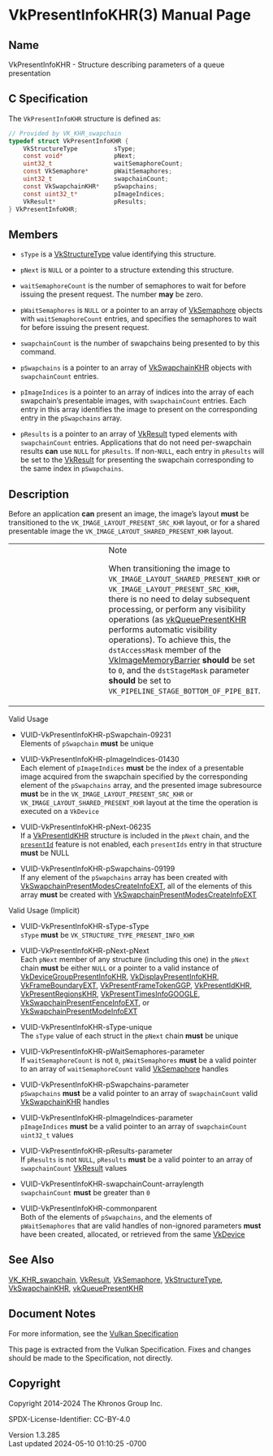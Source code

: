 # VkPresentInfoKHR(3) Manual Page

## Name

VkPresentInfoKHR - Structure describing parameters of a queue
presentation



## <a href="#_c_specification" class="anchor"></a>C Specification

The `VkPresentInfoKHR` structure is defined as:

``` c
// Provided by VK_KHR_swapchain
typedef struct VkPresentInfoKHR {
    VkStructureType          sType;
    const void*              pNext;
    uint32_t                 waitSemaphoreCount;
    const VkSemaphore*       pWaitSemaphores;
    uint32_t                 swapchainCount;
    const VkSwapchainKHR*    pSwapchains;
    const uint32_t*          pImageIndices;
    VkResult*                pResults;
} VkPresentInfoKHR;
```

## <a href="#_members" class="anchor"></a>Members

- `sType` is a [VkStructureType](https://registry.khronos.org/vulkan/specs/1.3-extensions/man/html/VkStructureType.html) value identifying
  this structure.

- `pNext` is `NULL` or a pointer to a structure extending this
  structure.

- `waitSemaphoreCount` is the number of semaphores to wait for before
  issuing the present request. The number **may** be zero.

- `pWaitSemaphores` is `NULL` or a pointer to an array of
  [VkSemaphore](https://registry.khronos.org/vulkan/specs/1.3-extensions/man/html/VkSemaphore.html) objects with `waitSemaphoreCount`
  entries, and specifies the semaphores to wait for before issuing the
  present request.

- `swapchainCount` is the number of swapchains being presented to by
  this command.

- `pSwapchains` is a pointer to an array of
  [VkSwapchainKHR](https://registry.khronos.org/vulkan/specs/1.3-extensions/man/html/VkSwapchainKHR.html) objects with `swapchainCount`
  entries.

- `pImageIndices` is a pointer to an array of indices into the array of
  each swapchain’s presentable images, with `swapchainCount` entries.
  Each entry in this array identifies the image to present on the
  corresponding entry in the `pSwapchains` array.

- `pResults` is a pointer to an array of [VkResult](https://registry.khronos.org/vulkan/specs/1.3-extensions/man/html/VkResult.html) typed
  elements with `swapchainCount` entries. Applications that do not need
  per-swapchain results **can** use `NULL` for `pResults`. If
  non-`NULL`, each entry in `pResults` will be set to the
  [VkResult](https://registry.khronos.org/vulkan/specs/1.3-extensions/man/html/VkResult.html) for presenting the swapchain corresponding
  to the same index in `pSwapchains`.

## <a href="#_description" class="anchor"></a>Description

Before an application **can** present an image, the image’s layout
**must** be transitioned to the `VK_IMAGE_LAYOUT_PRESENT_SRC_KHR`
layout, or for a shared presentable image the
`VK_IMAGE_LAYOUT_SHARED_PRESENT_KHR` layout.

<table>
<colgroup>
<col style="width: 50%" />
<col style="width: 50%" />
</colgroup>
<tbody>
<tr class="odd">
<td class="icon"><em></em></td>
<td class="content">Note
<p>When transitioning the image to
<code>VK_IMAGE_LAYOUT_SHARED_PRESENT_KHR</code> or
<code>VK_IMAGE_LAYOUT_PRESENT_SRC_KHR</code>, there is no need to delay
subsequent processing, or perform any visibility operations (as <a
href="https://registry.khronos.org/vulkan/specs/1.3-extensions/man/html/vkQueuePresentKHR.html">vkQueuePresentKHR</a> performs automatic
visibility operations). To achieve this, the <code>dstAccessMask</code>
member of the <a
href="VkImageMemoryBarrier.html">VkImageMemoryBarrier</a>
<strong>should</strong> be set to <code>0</code>, and the
<code>dstStageMask</code> parameter <strong>should</strong> be set to
<code>VK_PIPELINE_STAGE_BOTTOM_OF_PIPE_BIT</code>.</p></td>
</tr>
</tbody>
</table>

Valid Usage

- <a href="#VUID-VkPresentInfoKHR-pSwapchain-09231"
  id="VUID-VkPresentInfoKHR-pSwapchain-09231"></a>
  VUID-VkPresentInfoKHR-pSwapchain-09231  
  Elements of `pSwapchain` **must** be unique

- <a href="#VUID-VkPresentInfoKHR-pImageIndices-01430"
  id="VUID-VkPresentInfoKHR-pImageIndices-01430"></a>
  VUID-VkPresentInfoKHR-pImageIndices-01430  
  Each element of `pImageIndices` **must** be the index of a presentable
  image acquired from the swapchain specified by the corresponding
  element of the `pSwapchains` array, and the presented image
  subresource **must** be in the `VK_IMAGE_LAYOUT_PRESENT_SRC_KHR` or
  `VK_IMAGE_LAYOUT_SHARED_PRESENT_KHR` layout at the time the operation
  is executed on a `VkDevice`

- <a href="#VUID-VkPresentInfoKHR-pNext-06235"
  id="VUID-VkPresentInfoKHR-pNext-06235"></a>
  VUID-VkPresentInfoKHR-pNext-06235  
  If a [VkPresentIdKHR](https://registry.khronos.org/vulkan/specs/1.3-extensions/man/html/VkPresentIdKHR.html) structure is included in
  the `pNext` chain, and the <a
  href="https://registry.khronos.org/vulkan/specs/1.3-extensions/html/vkspec.html#features-presentId"
  target="_blank" rel="noopener"><code>presentId</code></a> feature is
  not enabled, each `presentIds` entry in that structure **must** be
  NULL

- <a href="#VUID-VkPresentInfoKHR-pSwapchains-09199"
  id="VUID-VkPresentInfoKHR-pSwapchains-09199"></a>
  VUID-VkPresentInfoKHR-pSwapchains-09199  
  If any element of the `pSwapchains` array has been created with
  [VkSwapchainPresentModesCreateInfoEXT](https://registry.khronos.org/vulkan/specs/1.3-extensions/man/html/VkSwapchainPresentModesCreateInfoEXT.html),
  all of the elements of this array **must** be created with
  [VkSwapchainPresentModesCreateInfoEXT](https://registry.khronos.org/vulkan/specs/1.3-extensions/man/html/VkSwapchainPresentModesCreateInfoEXT.html)

Valid Usage (Implicit)

- <a href="#VUID-VkPresentInfoKHR-sType-sType"
  id="VUID-VkPresentInfoKHR-sType-sType"></a>
  VUID-VkPresentInfoKHR-sType-sType  
  `sType` **must** be `VK_STRUCTURE_TYPE_PRESENT_INFO_KHR`

- <a href="#VUID-VkPresentInfoKHR-pNext-pNext"
  id="VUID-VkPresentInfoKHR-pNext-pNext"></a>
  VUID-VkPresentInfoKHR-pNext-pNext  
  Each `pNext` member of any structure (including this one) in the
  `pNext` chain **must** be either `NULL` or a pointer to a valid
  instance of
  [VkDeviceGroupPresentInfoKHR](https://registry.khronos.org/vulkan/specs/1.3-extensions/man/html/VkDeviceGroupPresentInfoKHR.html),
  [VkDisplayPresentInfoKHR](https://registry.khronos.org/vulkan/specs/1.3-extensions/man/html/VkDisplayPresentInfoKHR.html),
  [VkFrameBoundaryEXT](https://registry.khronos.org/vulkan/specs/1.3-extensions/man/html/VkFrameBoundaryEXT.html),
  [VkPresentFrameTokenGGP](https://registry.khronos.org/vulkan/specs/1.3-extensions/man/html/VkPresentFrameTokenGGP.html),
  [VkPresentIdKHR](https://registry.khronos.org/vulkan/specs/1.3-extensions/man/html/VkPresentIdKHR.html),
  [VkPresentRegionsKHR](https://registry.khronos.org/vulkan/specs/1.3-extensions/man/html/VkPresentRegionsKHR.html),
  [VkPresentTimesInfoGOOGLE](https://registry.khronos.org/vulkan/specs/1.3-extensions/man/html/VkPresentTimesInfoGOOGLE.html),
  [VkSwapchainPresentFenceInfoEXT](https://registry.khronos.org/vulkan/specs/1.3-extensions/man/html/VkSwapchainPresentFenceInfoEXT.html),
  or [VkSwapchainPresentModeInfoEXT](https://registry.khronos.org/vulkan/specs/1.3-extensions/man/html/VkSwapchainPresentModeInfoEXT.html)

- <a href="#VUID-VkPresentInfoKHR-sType-unique"
  id="VUID-VkPresentInfoKHR-sType-unique"></a>
  VUID-VkPresentInfoKHR-sType-unique  
  The `sType` value of each struct in the `pNext` chain **must** be
  unique

- <a href="#VUID-VkPresentInfoKHR-pWaitSemaphores-parameter"
  id="VUID-VkPresentInfoKHR-pWaitSemaphores-parameter"></a>
  VUID-VkPresentInfoKHR-pWaitSemaphores-parameter  
  If `waitSemaphoreCount` is not `0`, `pWaitSemaphores` **must** be a
  valid pointer to an array of `waitSemaphoreCount` valid
  [VkSemaphore](https://registry.khronos.org/vulkan/specs/1.3-extensions/man/html/VkSemaphore.html) handles

- <a href="#VUID-VkPresentInfoKHR-pSwapchains-parameter"
  id="VUID-VkPresentInfoKHR-pSwapchains-parameter"></a>
  VUID-VkPresentInfoKHR-pSwapchains-parameter  
  `pSwapchains` **must** be a valid pointer to an array of
  `swapchainCount` valid [VkSwapchainKHR](https://registry.khronos.org/vulkan/specs/1.3-extensions/man/html/VkSwapchainKHR.html) handles

- <a href="#VUID-VkPresentInfoKHR-pImageIndices-parameter"
  id="VUID-VkPresentInfoKHR-pImageIndices-parameter"></a>
  VUID-VkPresentInfoKHR-pImageIndices-parameter  
  `pImageIndices` **must** be a valid pointer to an array of
  `swapchainCount` `uint32_t` values

- <a href="#VUID-VkPresentInfoKHR-pResults-parameter"
  id="VUID-VkPresentInfoKHR-pResults-parameter"></a>
  VUID-VkPresentInfoKHR-pResults-parameter  
  If `pResults` is not `NULL`, `pResults` **must** be a valid pointer to
  an array of `swapchainCount` [VkResult](https://registry.khronos.org/vulkan/specs/1.3-extensions/man/html/VkResult.html) values

- <a href="#VUID-VkPresentInfoKHR-swapchainCount-arraylength"
  id="VUID-VkPresentInfoKHR-swapchainCount-arraylength"></a>
  VUID-VkPresentInfoKHR-swapchainCount-arraylength  
  `swapchainCount` **must** be greater than `0`

- <a href="#VUID-VkPresentInfoKHR-commonparent"
  id="VUID-VkPresentInfoKHR-commonparent"></a>
  VUID-VkPresentInfoKHR-commonparent  
  Both of the elements of `pSwapchains`, and the elements of
  `pWaitSemaphores` that are valid handles of non-ignored parameters
  **must** have been created, allocated, or retrieved from the same
  [VkDevice](https://registry.khronos.org/vulkan/specs/1.3-extensions/man/html/VkDevice.html)

## <a href="#_see_also" class="anchor"></a>See Also

[VK_KHR_swapchain](https://registry.khronos.org/vulkan/specs/1.3-extensions/man/html/VK_KHR_swapchain.html), [VkResult](https://registry.khronos.org/vulkan/specs/1.3-extensions/man/html/VkResult.html),
[VkSemaphore](https://registry.khronos.org/vulkan/specs/1.3-extensions/man/html/VkSemaphore.html),
[VkStructureType](https://registry.khronos.org/vulkan/specs/1.3-extensions/man/html/VkStructureType.html),
[VkSwapchainKHR](https://registry.khronos.org/vulkan/specs/1.3-extensions/man/html/VkSwapchainKHR.html),
[vkQueuePresentKHR](https://registry.khronos.org/vulkan/specs/1.3-extensions/man/html/vkQueuePresentKHR.html)

## <a href="#_document_notes" class="anchor"></a>Document Notes

For more information, see the <a
href="https://registry.khronos.org/vulkan/specs/1.3-extensions/html/vkspec.html#VkPresentInfoKHR"
target="_blank" rel="noopener">Vulkan Specification</a>

This page is extracted from the Vulkan Specification. Fixes and changes
should be made to the Specification, not directly.

## <a href="#_copyright" class="anchor"></a>Copyright

Copyright 2014-2024 The Khronos Group Inc.

SPDX-License-Identifier: CC-BY-4.0

Version 1.3.285  
Last updated 2024-05-10 01:10:25 -0700
